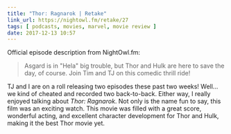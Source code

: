 ```yaml
---
title: "Thor: Ragnarok | Retake"
link_url: https://nightowl.fm/retake/27
tags: [ podcasts, movies, marvel, movie review ]
date: 2017-12-13 10:57
---
```


Official episode description from NightOwl.fm:

> Asgard is in "Hela" big trouble, but Thor and Hulk are here to save the day, of course. Join Tim and TJ on this comedic thrill ride!

TJ and I are on a roll releasing two episodes these past two weeks! Well… we kind of cheated and recorded two back-to-back. Either way, I really enjoyed talking about *Thor: Ragnarok*. Not only is the name fun to say, this film was an exciting watch. This movie was filled with a great score, wonderful acting, and excellent character development for Thor and Hulk, making it the best Thor movie yet.
